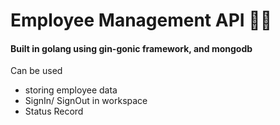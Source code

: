 # Employee Management API 👨‍💻
#### Built in golang using gin-gonic framework, and mongodb

Can be used 
- storing employee data 
- SignIn/ SignOut in workspace
- Status Record

